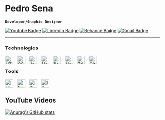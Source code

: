 <link rel="stylesheet" href="https://cdn.jsdelivr.net/gh/devicons/devicon@v2.15.1/devicon.min.css">

# Pedro Sena

**`Developer/Graphic Designer`**

<!-- ABOUT ME
Descrição sobre minha pessoa e eu mesmo, também o que eu quero (talvez usar o mesmo texto para o site de portfolio)
Explicar também meu processo de criação (código, vídeo, design) -->

[![Youtube Badge](https://img.shields.io/badge/-@pedrosenav-084675?style=flat-square&logo=Youtube&logoColor=white&link=https://www.youtube.com/@pedrosenav/)](https://www.youtube.com/@pedrosenav/)
[![Linkedin Badge](https://img.shields.io/badge/-Pedro%20Sena-084675?style=flat-square&logo=Linkedin&logoColor=white&link=https://www.linkedin.com/in/pedrosenav/)](https://www.linkedin.com/in/pedrosenav/)
[![Behance Badge](https://img.shields.io/badge/-pedrosenav-084675?style=flat-square&logo=Behance&logoColor=white&link=https://www.behance.net/pedrosenav/)](https://www.behance.net/pedrosenav/)
[![Gmail Badge](https://img.shields.io/badge/-pedrosenav@gmail.com-084675?style=flat-square&logo=Gmail&logoColor=white&link=mailto:pedrosenav@gmail.com)](mailto:pedrosenav@gmail.com)

---

### Technologies

<img align="left" alt="HTML5" width="26px" src="https://cdn.jsdelivr.net/gh/devicons/devicon/icons/html5/html5-original.svg" style="padding-right:10px;" />
<img align="left" alt="CSS3" width="26px" src="https://cdn.jsdelivr.net/gh/devicons/devicon/icons/css3/css3-original.svg" style="padding-right:10px;" />
<img align="left" alt="JavaScript" width="26px" src="https://cdn.jsdelivr.net/gh/devicons/devicon/icons/javascript/javascript-original.svg" style="padding-right:10px;" />
<img align="left" alt="Node JS" width="26px" src="https://cdn.jsdelivr.net/gh/devicons/devicon/icons/nodejs/nodejs-original.svg" style="padding-right:10px;" />
<img align="left" alt="React" width="26px" src="https://cdn.jsdelivr.net/gh/devicons/devicon/icons/react/react-original.svg" style="padding-right:10px;" />
<img align="left" alt="Next JS" width="26px" src="https://cdn.jsdelivr.net/gh/devicons/devicon/icons/nextjs/nextjs-original.svg" style="padding-right:10px;" />
<img align="left" alt="Tailwind CSS" width="26px" src="https://cdn.jsdelivr.net/gh/devicons/devicon/icons/tailwindcss/tailwindcss-plain.svg" style="padding-right:10px;" />
<img align="left" alt="Git" width="26px" src="https://cdn.jsdelivr.net/gh/devicons/devicon/icons/git/git-original.svg" style="padding-right:10px;" />
<br/>

### Tools

<img align="left" alt="Visual Studio Code" width="26px" src="https://cdn.jsdelivr.net/gh/devicons/devicon/icons/vscode/vscode-original.svg" style="padding-right:10px;" />
<img align="left" alt="Figma" width="26px" src="https://cdn.jsdelivr.net/gh/devicons/devicon/icons/figma/figma-original.svg" style="padding-right:10px;" />
<img align="left" alt="Photoshop" width="26px" src="https://cdn.jsdelivr.net/gh/devicons/devicon/icons/photoshop/photoshop-plain.svg" style="padding-right:10px;" />
<img align="left" alt="Illustrator" width="26px" src="https://cdn.jsdelivr.net/gh/devicons/devicon/icons/illustrator/illustrator-plain.svg" style="padding-right:10px;" />
<br/>

#

## YouTube Videos

<!-- SCRIPT P/ PEGAR VIDEOS
checar tutorial no vídeo
https://youtu.be/9A8sQZDRn5o -->

[![Anurag's GitHub stats](https://github-readme-stats.vercel.app/api?username=pedrosenav&show_icons=true&theme=github_dark_dimmed)](https://github.com/pedrosenav/github-readme-stats)

<!-- OPCIONAL
<details>
  <summary><h3>Jornada dev</h3></summary>
  Resumo de como foi que eu comecei a programar e os etc etc
</details> -->
